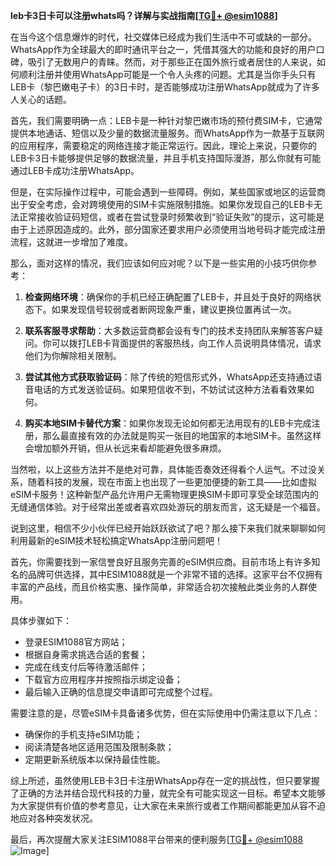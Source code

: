 **leb卡3日卡可以注册whats吗？详解与实战指南[[TG💪+ @esim1088](https://t.me/s/esim1088)]**

在当今这个信息爆炸的时代，社交媒体已经成为我们生活中不可或缺的一部分。WhatsApp作为全球最大的即时通讯平台之一，凭借其强大的功能和良好的用户口碑，吸引了无数用户的青睐。然而，对于那些正在国外旅行或者居住的人来说，如何顺利注册并使用WhatsApp可能是一个令人头疼的问题。尤其是当你手头只有LEB卡（黎巴嫩电子卡）的3日卡时，是否能够成功注册WhatsApp就成为了许多人关心的话题。

首先，我们需要明确一点：LEB卡是一种针对黎巴嫩市场的预付费SIM卡，它通常提供本地通话、短信以及少量的数据流量服务。而WhatsApp作为一款基于互联网的应用程序，需要稳定的网络连接才能正常运行。因此，理论上来说，只要你的LEB卡3日卡能够提供足够的数据流量，并且手机支持国际漫游，那么你就有可能通过LEB卡成功注册WhatsApp。

但是，在实际操作过程中，可能会遇到一些障碍。例如，某些国家或地区的运营商出于安全考虑，会对跨境使用的SIM卡实施限制措施。如果你发现自己的LEB卡无法正常接收验证码短信，或者在尝试登录时频繁收到“验证失败”的提示，这可能是由于上述原因造成的。此外，部分国家还要求用户必须使用当地号码才能完成注册流程，这就进一步增加了难度。

那么，面对这样的情况，我们应该如何应对呢？以下是一些实用的小技巧供你参考：

1. **检查网络环境**：确保你的手机已经正确配置了LEB卡，并且处于良好的网络状态下。如果发现信号较弱或者断网现象严重，建议更换位置再试一次。

2. **联系客服寻求帮助**：大多数运营商都会设有专门的技术支持团队来解答客户疑问。你可以拨打LEB卡背面提供的客服热线，向工作人员说明具体情况，请求他们为你解除相关限制。

3. **尝试其他方式获取验证码**：除了传统的短信形式外，WhatsApp还支持通过语音电话的方式发送验证码。如果短信收不到，不妨试试这种方法看看效果如何。

4. **购买本地SIM卡替代方案**：如果你发现无论如何都无法用现有的LEB卡完成注册，那么最直接有效的办法就是购买一张目的地国家的本地SIM卡。虽然这样会增加额外开销，但从长远来看却能避免很多麻烦。

当然啦，以上这些方法并不是绝对可靠，具体能否奏效还得看个人运气。不过没关系，随着科技的发展，现在市面上也出现了一些更加便捷的新工具——比如虚拟eSIM卡服务！这种新型产品允许用户无需物理更换SIM卡即可享受全球范围内的无缝通信体验。对于经常出差或者喜欢四处游玩的朋友而言，这无疑是一个福音。

说到这里，相信不少小伙伴已经开始跃跃欲试了吧？那么接下来我们就来聊聊如何利用最新的eSIM技术轻松搞定WhatsApp注册问题吧！

首先，你需要找到一家信誉良好且服务完善的eSIM供应商。目前市场上有许多知名的品牌可供选择，其中ESIM1088就是一个非常不错的选择。这家平台不仅拥有丰富的产品线，而且价格实惠、操作简单，非常适合初次接触此类业务的人群使用。

具体步骤如下：
- 登录ESIM1088官方网站；
- 根据自身需求挑选合适的套餐；
- 完成在线支付后等待激活邮件；
- 下载官方应用程序并按照指示绑定设备；
- 最后输入正确的信息提交申请即可完成整个过程。

需要注意的是，尽管eSIM卡具备诸多优势，但在实际使用中仍需注意以下几点：
- 确保你的手机支持eSIM功能；
- 阅读清楚各地区适用范围及限制条款；
- 定期更新系统版本以保持最佳性能。

综上所述，虽然使用LEB卡3日卡注册WhatsApp存在一定的挑战性，但只要掌握了正确的方法并结合现代科技的力量，就完全有可能实现这一目标。希望本文能够为大家提供有价值的参考意见，让大家在未来旅行或者工作期间都能更加从容不迫地应对各种突发状况。

最后，再次提醒大家关注ESIM1088平台带来的便利服务[[TG💪+ @esim1088](https://t.me/s/esim1088) ![Image](https://i.postimg.cc/4NQfJmqS/Snipaste-2025-05-13-00-14-12.png)]
